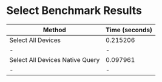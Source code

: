 # Select Benchmark Results

| Method                          | Time (seconds) |
| ------------------------------- | -------------- |
| Select All Devices              | 0.215206       |
| -                               | -              |
| Select All Devices Native Query | 0.097961       |
| -                               | -              |

